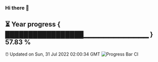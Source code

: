 ### Hi there 👋
⏳ Year progress { █████████████████▁▁▁▁▁▁▁▁▁▁▁▁▁ } 57.83 %
---
⏰ Updated on Sun, 31 Jul 2022 02:00:34 GMT
![Progress Bar CI](https://github.com/liununu/liununu/workflows/Progress%20Bar%20CI/badge.svg)
